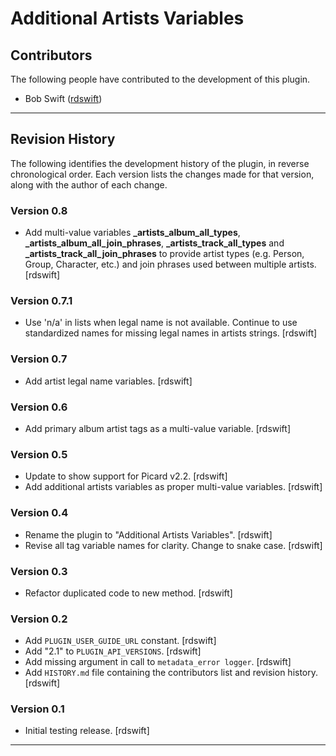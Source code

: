 # Additional Artists Variables

## Contributors

The following people have contributed to the development of this plugin.

* Bob Swift ([rdswift](https://github.com/rdswift/))

---

## Revision History

The following identifies the development history of the plugin, in reverse chronological order.  Each version lists the changes made for that version, along with the author of each change.

### Version 0.8

* Add multi-value variables **_artists_album_all_types**, **_artists_album_all_join_phrases**, **_artists_track_all_types** and **_artists_track_all_join_phrases** to provide artist types (e.g. Person, Group, Character, etc.) and join phrases used between multiple artists. \[rdswift\]

### Version 0.7.1

* Use 'n/a' in lists when legal name is not available.  Continue to use standardized names for missing legal names in artists strings. \[rdswift\]

### Version 0.7

* Add artist legal name variables. \[rdswift\]

### Version 0.6

* Add primary album artist tags as a multi-value variable. \[rdswift\]

### Version 0.5

* Update to show support for Picard v2.2. \[rdswift\]
* Add additional artists variables as proper multi-value variables. \[rdswift\]

### Version 0.4

* Rename the plugin to "Additional Artists Variables". \[rdswift\]
* Revise all tag variable names for clarity.  Change to snake case. \[rdswift\]

### Version 0.3

* Refactor duplicated code to new method. \[rdswift\]

### Version 0.2

* Add `PLUGIN_USER_GUIDE_URL` constant. \[rdswift\]
* Add "2.1" to `PLUGIN_API_VERSIONS`. \[rdswift\]
* Add missing argument in call to `metadata_error logger`. \[rdswift\]
* Add `HISTORY.md` file containing the contributors list and revision history. \[rdswift\]

### Version 0.1

* Initial testing release. \[rdswift\]

---
